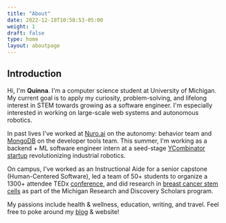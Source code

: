 ```yaml
---
title: "About"
date: 2022-12-18T10:58:53-05:00
weight: 1
draft: false
type: home
layout: aboutpage
---
```


## Introduction

Hi, I'm **Quinna**. I'm a computer science student at University of Michigan. My current goal is to apply my curiosity, problem-solving, and lifelong interest in STEM towards growing as a software engineer. I'm especially interested in working on large-scale web systems and autonomous robotics.

In past lives I've worked at [Nuro.ai](https://www.nuro.ai/) on the autonomy: behavior team and [MongoDB](https://www.mongodb.com/) on the developer tools team. This summer, I'm working as a backend + ML software engineer intern at a seed-stage [YCombinator startup](https://www.industrialnext.ai/en) revolutionizing industrial robotics.

On campus, I've worked as an Instructional Aide for a senior capstone (Human-Centered Software), led a team of 50+ students to organize a 1300+ attendee TEDx [conference](https://www.tedxuofm.com/2022), and did research in [breast cancer stem cells](https://www.med.umich.edu/wicha-lab/index.html) as part of the Michigan Research and Discovery Scholars program.

My passions include health & wellness, education, writing, and travel. Feel free to poke around my [blog](https://quinnah.github.io/blog/) & website!
